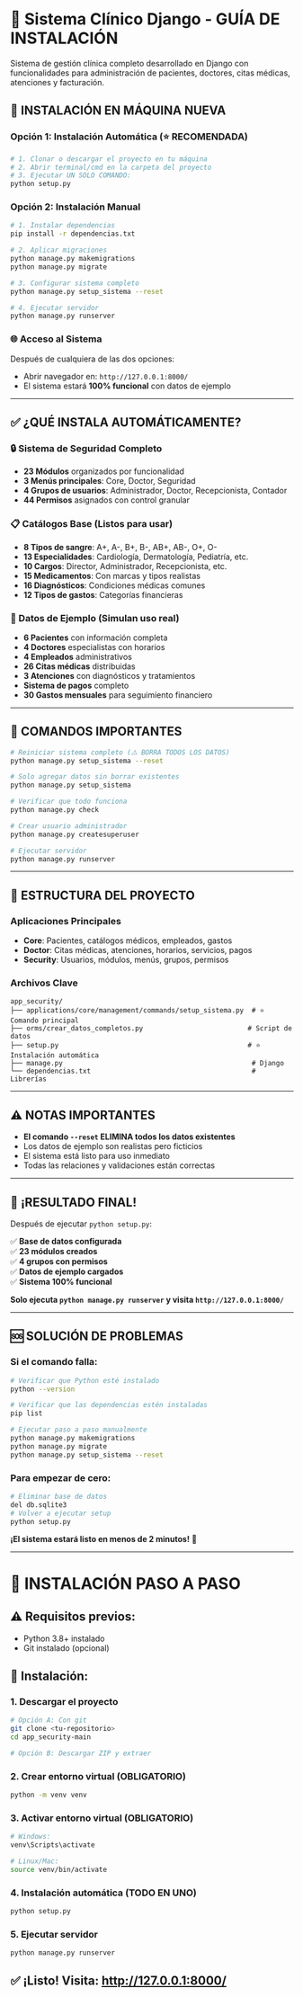 # 🏥 Sistema Clínico Django - GUÍA DE INSTALACIÓN

Sistema de gestión clínica completo desarrollado en Django con funcionalidades para administración de pacientes, doctores, citas médicas, atenciones y facturación.

## 🚀 INSTALACIÓN EN MÁQUINA NUEVA

### Opción 1: Instalación Automática (⭐ RECOMENDADA)
```bash
# 1. Clonar o descargar el proyecto en tu máquina
# 2. Abrir terminal/cmd en la carpeta del proyecto
# 3. Ejecutar UN SOLO COMANDO:
python setup.py
```

### Opción 2: Instalación Manual
```bash
# 1. Instalar dependencias
pip install -r dependencias.txt

# 2. Aplicar migraciones
python manage.py makemigrations
python manage.py migrate

# 3. Configurar sistema completo
python manage.py setup_sistema --reset

# 4. Ejecutar servidor
python manage.py runserver
```

### 🌐 Acceso al Sistema
Después de cualquiera de las dos opciones:
- Abrir navegador en: `http://127.0.0.1:8000/`
- El sistema estará **100% funcional** con datos de ejemplo

---

## ✅ ¿QUÉ INSTALA AUTOMÁTICAMENTE?

### 🔒 Sistema de Seguridad Completo
- **23 Módulos** organizados por funcionalidad
- **3 Menús principales**: Core, Doctor, Seguridad  
- **4 Grupos de usuarios**: Administrador, Doctor, Recepcionista, Contador
- **44 Permisos** asignados con control granular

### 📋 Catálogos Base (Listos para usar)
- **8 Tipos de sangre**: A+, A-, B+, B-, AB+, AB-, O+, O-
- **13 Especialidades**: Cardiología, Dermatología, Pediatría, etc.
- **10 Cargos**: Director, Administrador, Recepcionista, etc.
- **15 Medicamentos**: Con marcas y tipos realistas
- **16 Diagnósticos**: Condiciones médicas comunes
- **12 Tipos de gastos**: Categorías financieras

### 👥 Datos de Ejemplo (Simulan uso real)
- **6 Pacientes** con información completa
- **4 Doctores** especialistas con horarios
- **4 Empleados** administrativos
- **26 Citas médicas** distribuidas
- **3 Atenciones** con diagnósticos y tratamientos
- **Sistema de pagos** completo
- **30 Gastos mensuales** para seguimiento financiero

---

## 🔧 COMANDOS IMPORTANTES

```bash
# Reiniciar sistema completo (⚠️ BORRA TODOS LOS DATOS)
python manage.py setup_sistema --reset

# Solo agregar datos sin borrar existentes
python manage.py setup_sistema

# Verificar que todo funciona
python manage.py check

# Crear usuario administrador
python manage.py createsuperuser

# Ejecutar servidor
python manage.py runserver
```

---

## 📁 ESTRUCTURA DEL PROYECTO

### Aplicaciones Principales
- **Core**: Pacientes, catálogos médicos, empleados, gastos
- **Doctor**: Citas médicas, atenciones, horarios, servicios, pagos
- **Security**: Usuarios, módulos, menús, grupos, permisos

### Archivos Clave
```
app_security/
├── applications/core/management/commands/setup_sistema.py  # ⭐ Comando principal
├── orms/crear_datos_completos.py                          # Script de datos
├── setup.py                                               # ⭐ Instalación automática
├── manage.py                                               # Django
└── dependencias.txt                                        # Librerías
```

---

## ⚠️ NOTAS IMPORTANTES

- **El comando `--reset` ELIMINA todos los datos existentes**
- Los datos de ejemplo son realistas pero ficticios
- El sistema está listo para uso inmediato
- Todas las relaciones y validaciones están correctas

---

## 🎉 ¡RESULTADO FINAL!

Después de ejecutar `python setup.py`:

✅ **Base de datos configurada**  
✅ **23 módulos creados**  
✅ **4 grupos con permisos**  
✅ **Datos de ejemplo cargados**  
✅ **Sistema 100% funcional**  

**Solo ejecuta `python manage.py runserver` y visita `http://127.0.0.1:8000/`**

---

## 🆘 SOLUCIÓN DE PROBLEMAS

### Si el comando falla:
```bash
# Verificar que Python esté instalado
python --version

# Verificar que las dependencias estén instaladas
pip list

# Ejecutar paso a paso manualmente
python manage.py makemigrations
python manage.py migrate
python manage.py setup_sistema --reset
```

### Para empezar de cero:
```bash
# Eliminar base de datos
del db.sqlite3
# Volver a ejecutar setup
python setup.py
```

**¡El sistema estará listo en menos de 2 minutos!** 🚀

---

# 🚀 INSTALACIÓN PASO A PASO

## ⚠️ Requisitos previos:
- Python 3.8+ instalado
- Git instalado (opcional)

## 🔧 Instalación:

### 1. Descargar el proyecto
```bash
# Opción A: Con git
git clone <tu-repositorio>
cd app_security-main

# Opción B: Descargar ZIP y extraer
```

### 2. Crear entorno virtual (OBLIGATORIO)
```bash
python -m venv venv
```

### 3. Activar entorno virtual (OBLIGATORIO)
```bash
# Windows:
venv\Scripts\activate

# Linux/Mac:
source venv/bin/activate
```

### 4. Instalación automática (TODO EN UNO)
```bash
python setup.py
```

### 5. Ejecutar servidor
```bash
python manage.py runserver
```

## ✅ ¡Listo! Visita: http://127.0.0.1:8000/
